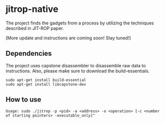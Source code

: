 # jitrop-native
The project finds the gadgets from a process by utilizing the techniques described in JIT-ROP paper.

[More update and instructions are coming soon! Stay tuned!]


## Dependencies
The project uses capstone disassembler to disassemble raw data to instructions. Also, please make sure to download the build-essentials.

```
sudo apt-get install build-essential
sudo apt-get install libcapstone-dev
```

## How to use
```
Usage: sudo ./jitrop -p <pid> -a <address> -o <operation> [-c <number of starting pointers> -executable_only]"
```

